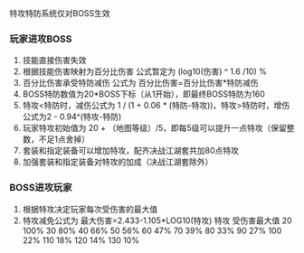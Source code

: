 特攻特防系统仅对BOSS生效

### 玩家进攻BOSS
1. 技能直接伤害失效
2. 根据技能伤害映射为百分比伤害 公式暂定为 (log10(伤害) ^ 1.6 /10) %
3. 百分比伤害承受特防减伤 公式为 百分比伤害=百分比伤害*特防减伤
4. BOSS特防数值为20*BOSS下标（从1开始），即最终BOSS特防为160
5. 特攻<特防时，减伤公式为 1 / (1 + 0.06 * (特防-特攻))，特攻>特防时，增伤公式为2 - 0.94^(特攻-特防)
6. 玩家特攻初始值为 20 + （地图等级）/5，即每5级可以提升一点特攻（保留整数，不足1点舍掉）
7. 套装和指定装备可以增加特攻，配齐决战江湖套共加80点特攻
8. 加强套装和指定装备对特攻的加成（决战江湖套除外）

### BOSS进攻玩家
1. 根据特攻决定玩家每次受伤害的最大值
2. 特攻减免公式为 最大伤害=2.433-1.105*LOG10(特攻)
特攻	受伤害最大值
20	    100%
30	    80%
40	    66%
50	    56%
60	    47%
70	    39%
80	    33%
90	    27%
100	    22%
110	    18%
120	    14%
130	    10%
